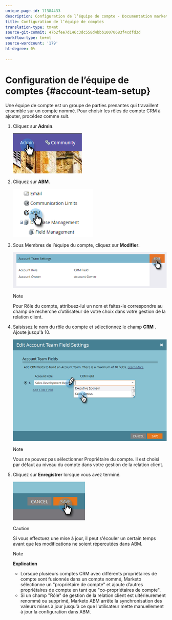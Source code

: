 ```yaml
---
unique-page-id: 11384433
description: Configuration de l’équipe de compte - Documentation marketing - Documentation du produit
title: Configuration de l’équipe de comptes
translation-type: tm+mt
source-git-commit: 47b2fee7d146c3dc558d4bbb10070683f4cdfd3d
workflow-type: tm+mt
source-wordcount: '179'
ht-degree: 0%

---
```



# Configuration de l’équipe de comptes {#account-team-setup}

Une équipe de compte est un groupe de parties prenantes qui travaillent ensemble sur un compte nommé. Pour choisir les rôles de compte CRM à ajouter, procédez comme suit.

1. Cliquez sur **Admin**.

   ![](assets/one-3.png)

1. Cliquez sur **ABM**.

   ![](assets/two-3.png)

1. Sous Membres de l’équipe du compte, cliquez sur **Modifier**.

   ![](assets/3.png)

   >[!NOTE]
   >
   >Pour Rôle du compte, attribuez-lui un nom et faites-le correspondre au champ de recherche d’utilisateur de votre choix dans votre gestion de la relation client.

1. Saisissez le nom du rôle du compte et sélectionnez le champ **CRM** . Ajoute jusqu&#39;à 10.

   ![](assets/four-2.png)

   >[!NOTE]
   >
   >Vous ne pouvez pas sélectionner Propriétaire du compte. Il est choisi par défaut au niveau du compte dans votre gestion de la relation client.

1. Cliquez sur **Enregistrer** lorsque vous avez terminé.

   ![](assets/five-2.png)

   >[!CAUTION]
   >
   >Si vous effectuez une mise à jour, il peut s&#39;écouler un certain temps avant que les modifications ne soient répercutées dans ABM.

   >[!NOTE]
   >
   >**Explication**
   >
   >    
   >    
   >    * Lorsque plusieurs comptes CRM avec différents propriétaires de compte sont fusionnés dans un compte nommé, Marketo sélectionne un &quot;propriétaire de compte&quot; et ajoute d’autres propriétaires de compte en tant que &quot;co-propriétaires de compte&quot;.
   >    * Si un champ &quot;Rôle&quot; de gestion de la relation client est ultérieurement renommé ou supprimé, Marketo ABM arrête la synchronisation des valeurs mises à jour jusqu&#39;à ce que l&#39;utilisateur mette manuellement à jour la configuration dans ABM.


